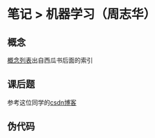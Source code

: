 # 笔记 > 机器学习（周志华）
## 概念
[概念列表](melon_concepts.md)出自西瓜书后面的索引

## 课后题
参考这位同学的[csdn博客](http://blog.csdn.net/icefire_tyh/article/details/52064910)

## 伪代码
